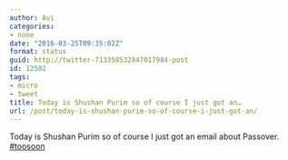 ```yaml
---
author: Avi
categories:
- none
date: "2016-03-25T09:35:02Z"
format: status
guid: http://twitter-713358532847017984-post
id: 12582
tags:
- micro
- tweet
title: Today is Shushan Purim so of course I just got an…
url: /post/today-is-shushan-purim-so-of-course-i-just-got-an/
---
```

Today is Shushan Purim so of course I just got an email about Passover. [#toosoon](http://twitter.com/search?q=%23toosoon)
